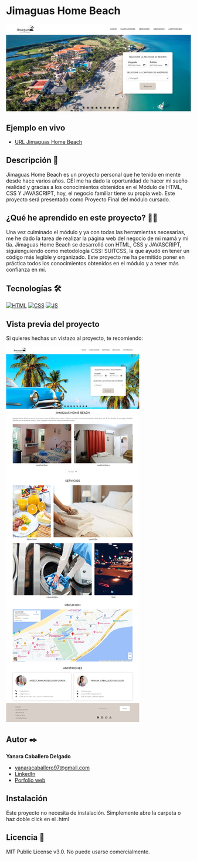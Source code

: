 # Jimaguas Home Beach
![Imagen del proyecto](https://github.com/yanaracd/jimaguas_home_beach/blob/main/assets/img_project/home_project.jpg)

## Ejemplo en vivo
- [URL Jimaguas Home Beach](https://yanaracd.github.io/jimaguas_home_beach/)

## Descripción 📑

Jimaguas Home Beach es un proyecto personal que he tenido en mente desde hace varios años. CEI me ha dado la oportunidad de hacer mi sueño realidad y gracias a los conocimientos obtenidos en el Módulo de HTML, CSS Y JAVASCRIPT, hoy, el negocio familiar tiene su propia web. Este proyecto será presentado como Proyecto Final del módulo cursado.

## ¿Qué he aprendido en este proyecto? 🙇🏻 

Una vez culminado el módulo y ya con todas las herramientas necesarias, me he dado la tarea de realizar la página web del negocio de mi mamá y mi tía. Jimaguas Home Beach se desarrolló con HTML, CSS y JAVASCRIPT, siguienguiendo como metodología CSS: SUITCSS, la que ayudó en tener un código más legible y organizado. Este proyecto me ha permitido poner en práctica todos los conocimientos obtenidos en el módulo y a tener más confianza en mí.

## Tecnologías 🛠
<!-- Iconos sacados de: https://github.com/hendrasob/badges/blob/master/README.md y https://github.com/alexandresanlim/Badges4-README.md-Profile -->
[![HTML](https://img.shields.io/badge/HTML5-E34F26?style=for-the-badge&logo=html5&logoColor=white)](https://es.wikipedia.org/wiki/HTML5)
[![CSS](https://img.shields.io/badge/CSS3-1572B6?style=for-the-badge&logo=css3&logoColor=white)](https://es.wikipedia.org/wiki/CSS)
[![JS](https://img.shields.io/badge/JavaScript-F7DF1E?style=for-the-badge&logo=javascript&logoColor=black)](https://es.wikipedia.org/wiki/JavaScript)

## Vista previa del proyecto
Si quieres hechas un vistazo al proyecto, te recomiendo:

![Captura del proyecto](https://github.com/yanaracd/jimaguas_home_beach/blob/main/assets/img_project/page_project.jpg)

## Autor ✒️
**Yanara Caballero Delgado**

* [yanaracaballero97@gmail.com](yanaracaballero97@gmail.com)
* [LinkedIn](https://www.linkedin.com/in/yanaracaballero97/)
* [Porfolio web](https://github.com/yanaracd)

## Instalación 
Este proyecto no necesita de instalación. Simplemente abre la carpeta o haz doble click en el .html
  
## Licencia 📄
MIT Public License v3.0. No puede usarse comercialmente.
 
